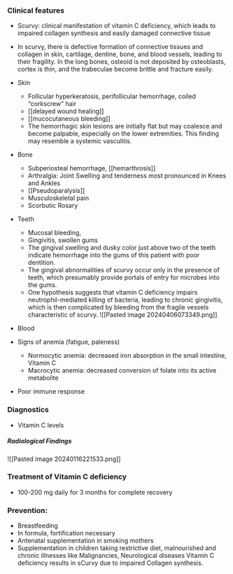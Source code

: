 ### Clinical features
- Scurvy: clinical manifestation of vitamin C deficiency, which leads to impaired collagen synthesis and easily damaged connective tissue
- In scurvy, there is defective formation of connective tissues and collagen in skin, cartilage, dentine, bone, and blood vessels, leading to their fragility. In the long bones, osteoid is not deposited by osteoblasts, cortex is thin, and the trabeculae become brittle and fracture easily.

- Skin
	- Follicular hyperkeratosis, perifollicular hemorrhage, coiled “corkscrew” hair
	- [[delayed wound healing]] 
	 - [[mucocutaneous bleeding]] 
	- The hemorrhagic skin lesions are initially flat but may coalesce and become palpable, especially on the lower extremities. This finding may resemble a systemic vasculitis.

- Bone 
	- Subperiosteal hemorrhage, [[hemarthrosis]]
	- Arthralgia: Joint Swelling and tenderness most pronounced in Knees and Ankles
	- [[Pseudoparalysis]] 
	- Musculoskeletal pain
	- Scorbutic Rosary
- Teeth
	- Mucosal bleeding,
	- Gingivitis, swollen gums
	- The gingival swelling and dusky color just above two of the teeth indicate hemorrhage into the gums of this patient with poor dentition. 
	- The gingival abnormalities of scurvy occur only in the presence of teeth, which presumably provide portals of entry for microbes into the gums. 
	- One hypothesis suggests that vitamin C deficiency impairs neutrophil-mediated killing of bacteria, leading to chronic gingivitis, which is then complicated by bleeding from the fragile vessels characteristic of scurvy.
![[Pasted image 20240406073349.png]]
- Blood
- Signs of anemia (fatigue, paleness) 
	- Normocytic anemia: decreased iron absorption in the small intestine, Vitamin C
	- Macrocytic anemia: decreased conversion of folate into its active metabolite
- Poor immune response

### Diagnostics
- Vitamin C levels
##### Radiological Findings
![[Pasted image 20240116221533.png]]

### Treatment of Vitamin C deficiency
- 100-200 mg daily for 3 months for complete recovery

### Prevention:
- Breastfeeding
- In formula, fortification necessary
- Antenatal supplementation in smoking mothers
- Supplementation in children taking restrictive diet, malnourished and chronic illnesses like Malignancies, Neurological diseases
Vitamin C deficiency results in sCurvy due to impaired Collagen synthesis.